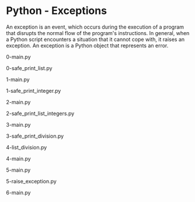 # Python - Exceptions

An exception is an event, which occurs during the execution of a program that disrupts the normal flow of the program's instructions. In general, when a Python script encounters a situation that it cannot cope with, it raises an exception. An exception is a Python object that represents an error.

0-main.py

0-safe_print_list.py

1-main.py

1-safe_print_integer.py

2-main.py

2-safe_print_list_integers.py

3-main.py

3-safe_print_division.py

4-list_division.py

4-main.py

5-main.py

5-raise_exception.py

6-main.py

